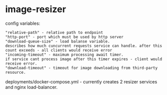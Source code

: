 # image-resizer
 
config variables:

	"relative-path" - relative path to endpoint
	"http-port" - port which must be used by http server
	"download-queue-size" - load balanse variable. 
	describes how much cuncurrent requests service can handle. after this count exceeds - all clients would receive error
	"incoming-timeout" - maximum processing await timer. 
	if service cant process image after this timer expires - client would receive error.
	"download-timeout" - timeout for image downloading from third-party resource.

deployments/docker-compose.yml - currently creates 2 resizer services and nginx load-balancer.
